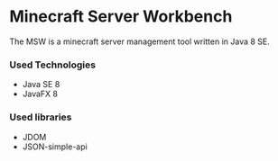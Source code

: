 # Minecraft Server Workbench #

The MSW is a minecraft server management tool written in Java 8 SE.

### Used Technologies ###

* Java SE 8
* JavaFX 8

### Used libraries ###

* JDOM
* JSON-simple-api